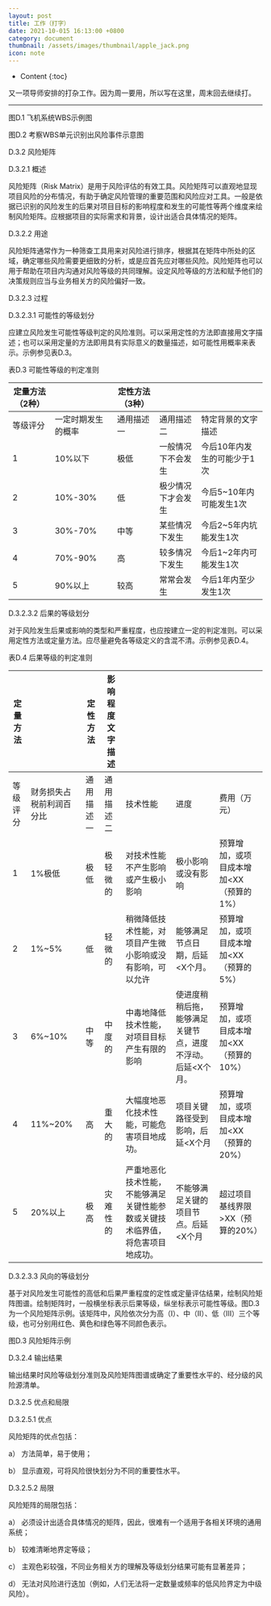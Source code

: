 ```yaml
---
layout: post
title: 工作（打字）
date: 2021-10-015 16:13:00 +0800
category: document
thumbnail: /assets/images/thumbnail/apple_jack.png
icon: note
---
```


* Content
{:toc}

又一项导师安排的打杂工作。因为周一要用，所以写在这里，周末回去继续打。

<!--more-->

---

图D.1 飞机系统WBS示例图

图D.2 考察WBS单元识别出风险事件示意图

D.3.2 风险矩阵

D.3.2.1 概述

风险矩阵（Risk Matrix）是用于风险评估的有效工具。风险矩阵可以直观地显现项目风险的分布情况，有助于确定风险管理的重要范围和风险应对工具。一般是依据已识别的风险发生的后果对项目目标的影响程度和发生的可能性等两个维度来绘制风险矩阵。应根据项目的实际需求和背景，设计出适合具体情况的矩阵。

D.3.2.2 用途

风险矩阵通常作为一种筛查工具用来对风险进行排序，根据其在矩阵中所处的区域，确定哪些风险需要更细致的分析，或是应首先应对哪些风险。风险矩阵也可以用于帮助在项目内沟通对风险等级的共同理解。设定风险等级的方法和赋予他们的决策规则应当与业务相关方的风险偏好一致。

D.3.2.3 过程

D.3.2.3.1 可能性的等级划分

应建立风险发生可能性等级判定的风险准则。可以采用定性的方法即直接用文字描述；也可以采用定量的方法即用具有实际意义的数量描述，如可能性用概率来表示。示例参见表D.3。

表D.3 可能性等级的判定准则

|定量方法（2种）||定性方法（3种）|||
|------|------|------|------|-----|
|等级评分|一定时期发生的概率|通用描述一|通用描述二|特定背景的文字描述|一定时期发生的概率|通用描述一|通用描述二|特定背景的文字描述|
|1|10%以下|极低|一般情况下不会发生|今后10年内发生的可能少于1次|
|2|10%-30%|低|极少情况下才会发生|今后5~10年内可能发生1次|
|3|30%-70%|中等|某些情况下发生|今后2~5年内坑能发生1次|
|4|70%-90%|高|较多情况下发生|今后1~2年内可能发生1次|
|5|90%以上|较高|常常会发生|今后1年内至少发生1次|

D.3.2.3.2 后果的等级划分

对于风险发生后果或影响的类型和严重程度，也应按建立一定的判定准则。可以采用定性方法或定量方法。应尽量避免各等级定义的含混不清。示例参见表D.4。

表D.4 后果等级的判定准则

|定量方法||定性方法|影响程度文字描述||||
|------|--|---|---|---|---|----|
|等级评分|财务损失占税前利润百分比|通用描述一|通用描述二|技术性能|进度|费用（万元）
|1|1%极低|极低|极轻微的|对技术性能不产生影响或产生极小影响|极小影响或没有影响|预算增加，或项目成本增加<XX（预算的1%）|
|2|1%~5%|低|轻微的|稍微降低技术性能，对项目产生微小影响或没有影响，可以允许|能够满足节点日期，后延<X个月。|预算增加，或项目成本增加<XX（预算的5%）|
|3|6%~10%|中等|中度的|中毒地降低技术性能，对项目目标产生有限的影响|使进度稍稍后拖，能够满足关键节点，进度不浮动。后延<X个月。|预算增加，或项目成本增加<XX（预算的10%）|
|4|11%~20%|高|重大的|大幅度地恶化技术性能，可能危害项目地成功。|项目关键路径受到影响，后延<X个月|预算增加，或项目成本增加<XX（预算的20%）|
|5|20%以上|极高|灾难性的|严重地恶化技术性能，不能够满足关键性能参数或关键技术临界值，将危害项目地成功。|不能够满足关键的项目节点。后延<X个月|超过项目基线界限>XX（预算的20%）|


D.3.2.3.3 风向的等级划分

基于对风险发生可能性的高低和后果严重程度的定性或定量评估结果，绘制风险矩阵图谱。绘制矩阵时，一般横坐标表示后果等级，纵坐标表示可能性等级。图D.3为一个风险矩阵示例。该矩阵中，风险依次分为高（Ⅰ）、中（Ⅱ）、低（Ⅲ）三个等级，也可分别用红色、黄色和绿色等不同颜色表示。

图D.3 风险矩阵示例

D.3.2.4 输出结果

输出结果时风险等级划分准则及风险矩阵图谱或确定了重要性水平的、经分级的风险源清单。

D.3.2.5 优点和局限

D.3.2.5.1 优点

风险矩阵的优点包括：

a） 方法简单，易于使用；

b） 显示直观，可将风险很快划分为不同的重要性水平。

D.3.2.5.2 局限

风险矩阵的局限包括：

a） 必须设计出适合具体情况的矩阵，因此，很难有一个适用于各相关环境的通用系统；

b） 较难清晰地界定等级；

c） 主观色彩较强，不同业务相关方的理解及等级划分结果可能有显著差异；

d） 无法对风险进行迭加（例如，人们无法将一定数量或频率的低风险界定为中级风险）。
